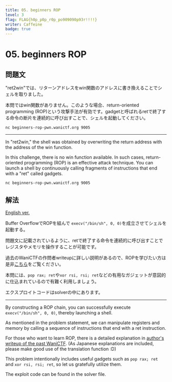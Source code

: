 ```yaml
---
title: 05. beginners ROP
level: 3
flag: FLAG{h0p_p0p_r0p_po909090p93r!!!!}
writer: Caffeine
badge: true
---
```


# 05. beginners ROP

## 問題文

"ret2win"では、リターンアドレスをwin関数のアドレスに書き換えることでシェルを取りました。

本問ではwin関数がありません。このような場合、return-oriented programming (ROP)という攻撃手法が有効です。gadgetと呼ばれるretで終了する命令の断片を連続的に呼び出すことで、シェルを起動してください。

`nc beginners-rop-pwn.wanictf.org 9005`

______________________________________________________________________

In "ret2win," the shell was obtained by overwriting the return address with the address of the win function.

In this challenge, there is no win function available. In such cases, return-oriented programming (ROP) is an effective attack technique. You can launch a shell by continuously calling fragments of instructions that end with a "ret" called gadgets.

`nc beginners-rop-pwn.wanictf.org 9005`

## 解法

[English ver.](#eng)

Buffer OverflowでROPを組んで `execv("/bin/sh", 0, 0)`を成立させてシェルを起動する。

問題文に記載されているように、retで終了する命令を連続的に呼び出すことでレジスタやメモリを操作することが可能です。

過去のWaniCTFの作問者writeupに詳しい説明があるので、ROPを学びたい方は是非[こちら](https://github.com/wani-hackase/wanictf2020-writeup/tree/master/pwn/06-rop-func-call)をご覧ください。

本問には、`pop rax; ret`や`xor rsi, rsi; ret`などの有用なガジェットが意図的に仕込まれているので有難く利用しましょう。

エクスプロイトコードはsolverの中にあります。

______________________________________________________________________

<a name="eng"></a>

By constructing a ROP chain, you can successfully execute `execv("/bin/sh", 0, 0)`, thereby launching a shell.

As mentioned in the problem statement, we can manipulate registers and memory by calling a sequence of instructions that end with a ret instruction.

For those who want to learn ROP, there is a detailed explanation in [author's writeup of the past WaniCTF](https://github.com/wani-hackase/wanictf2020-writeup/tree/master/pwn/06-rop-func-call).
(As Japanese explanations are included, please make good use of the translation function :D)

This problem intentionally includes useful gadgets such as `pop rax; ret` and `xor rsi, rsi; ret`, so let us gratefully utilize them.

The exploit code can be found in the solver file.